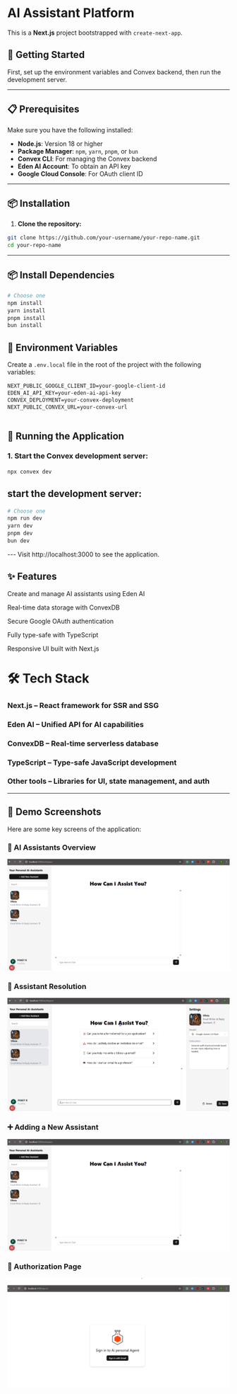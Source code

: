 # AI Assistant Platform

This is a **Next.js** project bootstrapped with `create-next-app`.

## 🚀 Getting Started

First, set up the environment variables and Convex backend, then run the development server.

---

## 📋 Prerequisites

Make sure you have the following installed:

- **Node.js**: Version 18 or higher  
- **Package Manager**: `npm`, `yarn`, `pnpm`, or `bun`  
- **Convex CLI**: For managing the Convex backend  
- **Eden AI Account**: To obtain an API key  
- **Google Cloud Console**: For OAuth client ID

---

## 📦 Installation

1. **Clone the repository:**

```bash
git clone https://github.com/your-username/your-repo-name.git
cd your-repo-name
```

--- 

## 📦 Install Dependencies

```bash
# Choose one
npm install
yarn install
pnpm install
bun install

```

## 🔐 Environment Variables

Create a `.env.local` file in the root of the project with the following variables:

```env
NEXT_PUBLIC_GOOGLE_CLIENT_ID=your-google-client-id
EDEN_AI_API_KEY=your-eden-ai-api-key
CONVEX_DEPLOYMENT=your-convex-deployment
NEXT_PUBLIC_CONVEX_URL=your-convex-url


```
## 🏃 Running the Application

### 1. Start the Convex development server:

```bash
npx convex dev

```
## start the development server:

```bash
# Choose one
npm run dev
yarn dev
pnpm dev
bun dev

```

--- Visit http://localhost:3000 to see the application.

## ✨ Features
Create and manage AI assistants using Eden AI

Real-time data storage with ConvexDB

Secure Google OAuth authentication

Fully type-safe with TypeScript

Responsive UI built with Next.js

# 🛠 Tech Stack

### Next.js – React framework for SSR and SSG

### Eden AI – Unified API for AI capabilities

### ConvexDB – Real-time serverless database

### TypeScript – Type-safe JavaScript development

### Other tools – Libraries for UI, state management, and auth

---
## 📸 Demo Screenshots

Here are some key screens of the application:

### 🧠 AI Assistants Overview  
![AI Assistants](public\Adding_assistant.png)


### 🧩 Assistant Resolution  
![Assistant Resolution](public\Assistant_resolve.png)

### ➕ Adding a New Assistant  
![Adding Assistant](public\Adding_assistant.png)

### 🔐 Authorization Page  
![Authorization](public\Authorisation.png)


